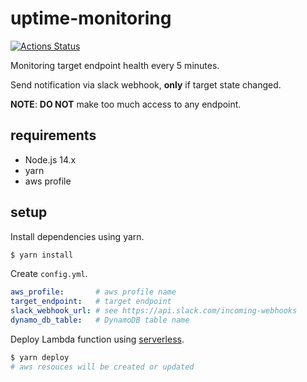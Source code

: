# uptime-monitoring

[![Actions Status](https://github.com/t2h5/uptime-monitoring/workflows/Actions/badge.svg)](https://github.com/t2h5/uptime-monitoring/actions)

Monitoring target endpoint health every 5 minutes.

Send notification via slack webhook, **only** if target state changed.

**NOTE**: **DO NOT** make too much access to any endpoint.

## requirements

- Node.js 14.x
- yarn
- aws profile

## setup

Install dependencies using yarn.

```sh
$ yarn install
```

Create `config.yml`.

```yaml
aws_profile:       # aws profile name
target_endpoint:   # target endpoint
slack_webhook_url: # see https://api.slack.com/incoming-webhooks
dynamo_db_table:   # DynamoDB table name
```

Deploy Lambda function using [serverless](https://serverless.com/).

```sh
$ yarn deploy
# aws resouces will be created or updated
```
